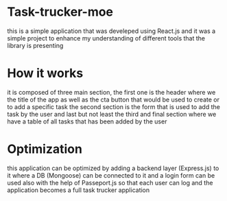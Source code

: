 # Task-trucker-moe
this is a simple application that was develeped using React.js and it was a simple project to enhance my understanding of different tools that the library is presenting 

# How it works
it is composed of three main section, the first one is the header where we the title of the app as well as the cta button that would be used to create or to add a specific task the second section is the form that is used to add the task by the user and last but not least the third and final section where we have a table of all tasks that has been added by the user 

# Optimization 
this application can be optimized by adding a backend layer (Express.js) to it where a DB (Mongoose) can be connected to it and a login form can be used also with the help of Passeport.js so that each user can log and the application becomes a full task trucker application 